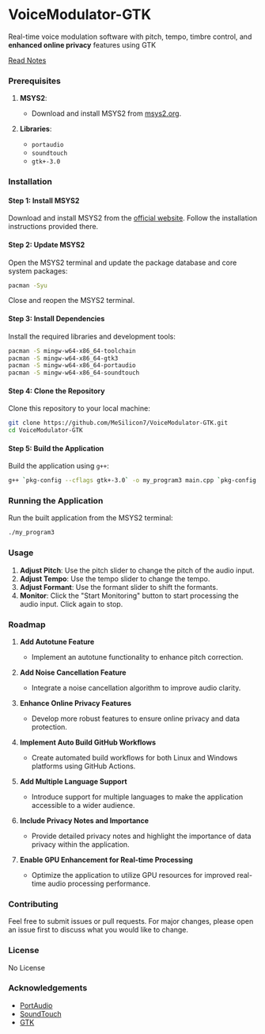 # VoiceModulator-GTK 
Real-time voice modulation software with pitch, tempo, timbre control, and **enhanced online privacy** features using GTK

[Read Notes](Notes.md)

### Prerequisites

1. **MSYS2**:
   - Download and install MSYS2 from [msys2.org](https://www.msys2.org/).

2. **Libraries**:
   - `portaudio`
   - `soundtouch`
   - `gtk+-3.0`

### Installation

#### Step 1: Install MSYS2

Download and install MSYS2 from the [official website](https://www.msys2.org/). Follow the installation instructions provided there.

#### Step 2: Update MSYS2

Open the MSYS2 terminal and update the package database and core system packages:

```sh
pacman -Syu
```

Close and reopen the MSYS2 terminal.

#### Step 3: Install Dependencies

Install the required libraries and development tools:

```sh
pacman -S mingw-w64-x86_64-toolchain
pacman -S mingw-w64-x86_64-gtk3
pacman -S mingw-w64-x86_64-portaudio
pacman -S mingw-w64-x86_64-soundtouch
```

#### Step 4: Clone the Repository

Clone this repository to your local machine:

```sh
git clone https://github.com/MeSilicon7/VoiceModulator-GTK.git
cd VoiceModulator-GTK
```

#### Step 5: Build the Application

Build the application using `g++`:

```sh
g++ `pkg-config --cflags gtk+-3.0` -o my_program3 main.cpp `pkg-config --libs gtk+-3.0 portaudio-2.0 soundtouch`
```

### Running the Application

Run the built application from the MSYS2 terminal:

```sh
./my_program3
```

### Usage

1. **Adjust Pitch**: Use the pitch slider to change the pitch of the audio input.
2. **Adjust Tempo**: Use the tempo slider to change the tempo.
3. **Adjust Formant**: Use the formant slider to shift the formants.
4. **Monitor**: Click the "Start Monitoring" button to start processing the audio input. Click again to stop.

### Roadmap

1. **Add Autotune Feature**
   - Implement an autotune functionality to enhance pitch correction.

2. **Add Noise Cancellation Feature**
   - Integrate a noise cancellation algorithm to improve audio clarity.

3. **Enhance Online Privacy Features**
   - Develop more robust features to ensure online privacy and data protection.

4. **Implement Auto Build GitHub Workflows**
   - Create automated build workflows for both Linux and Windows platforms using GitHub Actions.

5. **Add Multiple Language Support**
   - Introduce support for multiple languages to make the application accessible to a wider audience.

6. **Include Privacy Notes and Importance**
   - Provide detailed privacy notes and highlight the importance of data privacy within the application.

7. **Enable GPU Enhancement for Real-time Processing**
   - Optimize the application to utilize GPU resources for improved real-time audio processing performance.


### Contributing

Feel free to submit issues or pull requests. For major changes, please open an issue first to discuss what you would like to change.

### License

No License

### Acknowledgements

- [PortAudio](http://www.portaudio.com/)
- [SoundTouch](http://www.surina.net/soundtouch/)
- [GTK](https://www.gtk.org/)

